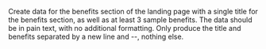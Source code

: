 Create data for the benefits section of the landing page with a single title for the benefits section, as well as at least 3 sample benefits. The data should be in pain text, with no additional formatting. Only produce the title and benefits separated by a new line and --, nothing else.